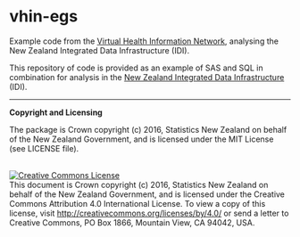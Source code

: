 # vhin-egs

Example code from the [Virtual Health Information Network](https://vhin.co.nz/), analysing the New Zealand Integrated Data Infrastructure (IDI).

This repository of code is provided as an example of SAS and SQL in combination for analysis in the [New Zealand Integrated Data Infrastructure](http://m.stats.govt.nz/browse_for_stats/snapshots-of-nz/integrated-data-infrastructure.aspx) (IDI).  


---
__Copyright and Licensing__

The package is Crown copyright (c) 2016, Statistics New Zealand on behalf of the New Zealand Government, and is licensed under the MIT License (see LICENSE file).

<br /><a rel="license" href="http://creativecommons.org/licenses/by/4.0/"><img alt="Creative Commons License" style="border-width:0" src="https://i.creativecommons.org/l/by/4.0/88x31.png" /></a><br />This document is Crown copyright (c) 2016, Statistics New Zealand on behalf of the New Zealand Government, and is licensed under the Creative Commons Attribution 4.0 International License. To view a copy of this license, visit http://creativecommons.org/licenses/by/4.0/ or send a letter to Creative Commons, PO Box 1866, Mountain View, CA 94042, USA.
